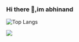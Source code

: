 ### Hi there 👋,im abhinand 

<!--
**Abhinand-R/Abhinand-R** is a ✨ _special_ ✨ repository because its `README.md` (this file) appears on your GitHub profile.

Here are some ideas to get you started:

- 🔭 I’m currently working on ...
- 🌱 I’m currently learning ...
- 👯 I’m looking to collaborate on ...
- 🤔 I’m looking for help with ...
- 💬 Ask me about ...
- 📫 How to reach me: ...
- 😄 Pronouns: ...
- ⚡ Fun fact: ...
-->
![Top Langs](https://github-readme-stats.vercel.app/api/top-langs/?username=mynameiskennith)

[![](https://visitcount.itsvg.in/api?id=Abhinand-R&icon=8&color=0)](https://visitcount.itsvg.in)
